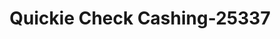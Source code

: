 ---
f_zip-code: 30043
f_state-code: GA
title: Quickie Check Cashing-25337
f_phone: 770-513-2201
f_city-only: Lawrenceville
f_address: 2349 Lawrence Hwy Ste F Lawrenceville
f_location-unique-id: '25337'
slug: quickie-check-cashing-25337
updated-on: '2024-05-30T13:46:58.046Z'
created-on: '2024-05-30T13:36:59.803Z'
published-on: '2024-05-30T13:54:32.469Z'
f_city-state: cms/city/lawrenceville-ga.md
f_company: cms/company/quickie-check-cashing.md
f_state: cms/state/georgia.md
layout: '[payday-loan].html'
tags: payday-loan
---